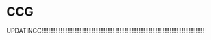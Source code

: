 # CCG
UPDATINGG!!!!!!!!!!!!!!!!!!!!!!!!!!!!!!!!!!!!!!!!!!!!!!!!!!!!!!!!!!!!!!!!!!!!!!!!!!!!!!!!!!!!!!!!!!!!!!
